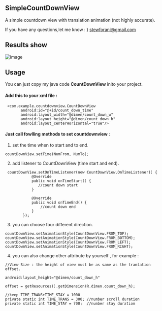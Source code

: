## SimpleCountDownView

A simple countdown view with translation animation (not highly accurate).

If you have any questions,let me know : )       stewforani@gmail.com

## Results show

![image](https://github.com/stewForAni/SimpleCountDownView/blob/master/gif%20or%20pic/countdown.gif)   

## Usage

You can just copy my java code   **CountDownView**   inito your project.

#### Add this to your xml file :

```
 <com.example.countdownview.CountDownView
       android:id="@+id/count_down_time"
       android:layout_width="@dimen/count_down_w"
       android:layout_height="@dimen/count_down_h"
       android:layout_centerHorizontal="true"/>
```



#### Just call fowlling methods to set countdownview :

1) set the time when to start and to end.

```
countDownView.setTime(NumFrom, NumTo);
```

2) add listener to CountDownView (time start and end).

```
 countDownView.setOnTimeListener(new CountDownView.OnTimeListener() {
            @Override
            public void onTimeStart() {
               //count down start
            }

            @Override
            public void onTimeEnd() {
                //count down end
            }
        });
```

3) you can choose four different direction.

```
countDownView.setAnimationStyle(CountDownView.FROM_TOP);
countDownView.setAnimationStyle(CountDownView.FROM_BOTTOM);
countDownView.setAnimationStyle(CountDownView.FROM_LEFT);
countDownView.setAnimationStyle(CountDownView.FROM_RIGHT);
```

4) you can also  change other attribute by yourself , for example :

```
//View Size : the height of view must be as same as the tranlation offset. 

android:layout_height="@dimen/count_down_h"

offset = getResources().getDimension(R.dimen.count_down_h);
```

```
//keep TIME_TRANS+TIME_STAY = 1000
private static int TIME_TRANS = 300; //number scroll duration
private static int TIME_STAY = 700;  //number stay duration
```
